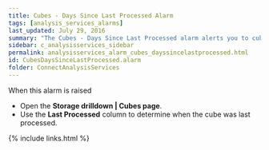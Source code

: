 ```yaml
---
title: Cubes - Days Since Last Processed Alarm
tags: [analysis_services_alarms]
last_updated: July 29, 2016
summary: "The Cubes - Days Since Last Processed alarm alerts you to cubes that have been waiting to be processed for at least three days."
sidebar: c_analysisservices_sidebar
permalink: analysisservices_alarm_cubes_dayssincelastprocessed.html
id: CubesDaysSinceLastProcessed.alarm
folder: ConnectAnalysisServices
---
```



When this alarm is raised

* Open the **Storage drilldown \| Cubes page**.
* Use the **Last Processed** column to determine when the cube was last processed.



{% include links.html %}
